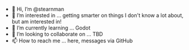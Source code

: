 - 👋 Hi, I’m @stearnman
- 👀 I’m interested in ... getting smarter on things I don't know a lot about, but am interested in!
- 🌱 I’m currently learning ... Godot
- 💞️ I’m looking to collaborate on ... TBD
- 📫 How to reach me ... here, messages via GitHub

<!---
stearnman/stearnman is a ✨ special ✨ repository because its `README.md` (this file) appears on your GitHub profile.
You can click the Preview link to take a look at your changes.
--->
